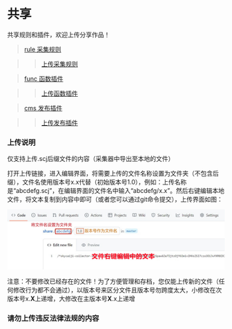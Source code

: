 # 共享

共享规则和插件，欢迎上传分享作品！

>[rule 采集规则](/../../../rule)

>>[上传采集规则](/../../../rule/new/master)

>[func 函数插件](/../../../func)

>>[上传函数插件](/../../../func/new/master)

>[cms 发布插件](/../../../cms)

>>[上传发布插件](/../../../cms/new/master)

### 上传说明

仅支持上传.scj后缀文件的内容（采集器中导出至本地的文件）

打开上传链接，进入编辑界面，将需要上传的文件名称设置为文件夹（不包含后缀），文件名使用版本号x.x代替（初始版本号1.0），例如：上传名称是“abcdefg.scj”，在编辑界面的文件名中输入“abcdefg/x.x”。然后右键编辑本地文件，将文本复制到内容中即可（或者您可以通过git命令提交），上传界面如图：

![上传说明](upload_github.jpg)

注意：不要修改已经存在的文件！为了方便管理和存档，您仅能上传新的文件（任何修改行为都不会通过），以版本号来区分文件且版本号勿跨度太大，小修改在次版本号x.**X**上递增，大修改在主版本号**X**.x上递增

### 请勿上传违反法律法规的内容

